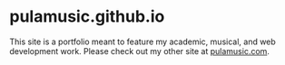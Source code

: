 # pulamusic.github.io
This site is a portfolio meant to feature my academic, musical, and web development work. Please check out my other site at [pulamusic.com](http://pulamusic.com/).
